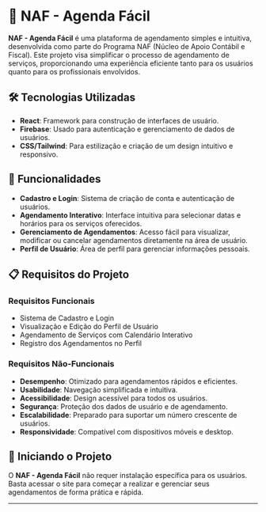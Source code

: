 # 📅 NAF - Agenda Fácil

**NAF - Agenda Fácil** é uma plataforma de agendamento simples e intuitiva, desenvolvida como parte do Programa NAF (Núcleo de Apoio Contábil e Fiscal). Este projeto visa simplificar o processo de agendamento de serviços, proporcionando uma experiência eficiente tanto para os usuários quanto para os profissionais envolvidos.

## 🛠️ Tecnologias Utilizadas

- **React**: Framework para construção de interfaces de usuário.
- **Firebase**: Usado para autenticação e gerenciamento de dados de usuários.
- **CSS/Tailwind**: Para estilização e criação de um design intuitivo e responsivo.

## 🚀 Funcionalidades

- **Cadastro e Login**: Sistema de criação de conta e autenticação de usuários.
- **Agendamento Interativo**: Interface intuitiva para selecionar datas e horários para os serviços oferecidos.
- **Gerenciamento de Agendamentos**: Acesso fácil para visualizar, modificar ou cancelar agendamentos diretamente na área de usuário.
- **Perfil de Usuário**: Área de perfil para gerenciar informações pessoais.

## 📋 Requisitos do Projeto

### Requisitos Funcionais

- Sistema de Cadastro e Login
- Visualização e Edição do Perfil de Usuário
- Agendamento de Serviços com Calendário Interativo
- Registro dos Agendamentos no Perfil

### Requisitos Não-Funcionais

- **Desempenho**: Otimizado para agendamentos rápidos e eficientes.
- **Usabilidade**: Navegação simplificada e intuitiva.
- **Acessibilidade**: Design acessível para todos os usuários.
- **Segurança**: Proteção dos dados de usuário e de agendamento.
- **Escalabilidade**: Preparado para suportar um número crescente de usuários.
- **Responsividade**: Compatível com dispositivos móveis e desktop.

## 🏁 Iniciando o Projeto

O **NAF - Agenda Fácil** não requer instalação específica para os usuários. Basta acessar o site para começar a realizar e gerenciar seus agendamentos de forma prática e rápida.

---
